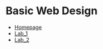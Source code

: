 <h1>Basic Web Design</h1>

<ul>
  <li><a href="https://mystellemoseley2022.github.io/web1320/">Homepage</a></li>
  <li><a href="Lab_1/index.html">Lab_1</a></li>
  <li><a href="Lab_2/index.html" target="_blank">Lab_2</a></li>
</ul>
